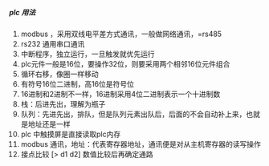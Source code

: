 ##### plc 用法
1. modbus ，采用双线电平差方式通讯，一般做网络通讯，=rs485
2. rs232 通用串口通讯
3. 中断程序，独立运行，一旦触发就优先运行
4. plc元件一般是16位，要操作32位，则要采用两个相邻16位元件组合
5. 循环右移，像圈一样移动
6. 有符号16位二进制，高16位是符号位
7. 16进制和2进制不一样，16进制采用4位二进制表示一个十进制数
8. 栈：后进先出，理解为瓶子
9. 队列：先进先出，排队，但是队列元素出队后，后面的不会自动补上来，也就是地址还是一样
10. plc 中触摸屏是直接读取plc内存
11. modbus 通讯，地址：代表寄存器地址，通讯便是对从主机寄存器的读写操作
12. 接点比较 [> d1 d2] 数值比较后再确定通路
